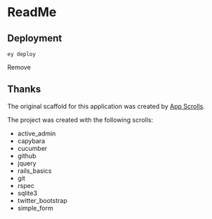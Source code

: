 # ReadMe


## Deployment

```
ey deploy
```
Remove
## Thanks

The original scaffold for this application was created by [App Scrolls](http://appscrolls.org).

The project was created with the following scrolls:

* active_admin
* capybara
* cucumber
* github
* jquery
* rails_basics
* git
* rspec
* sqlite3
* twitter_bootstrap
* simple_form

